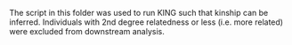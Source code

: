The script in this folder was used to run KING such that kinship can be inferred. Individuals with 2nd degree relatedness or less (i.e. more related) were excluded from downstream analysis.

